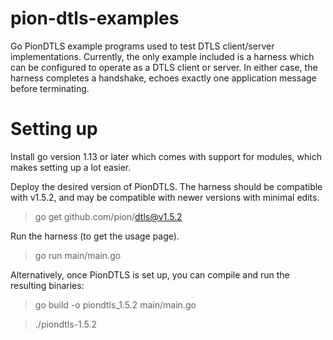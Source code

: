 # pion-dtls-examples
Go PionDTLS example programs used to test DTLS client/server implementations. 
Currently, the only example included is a harness which can be configured to operate as a DTLS client or server.
In either case, the harness completes a handshake, echoes exactly one application message before terminating.

# Setting up

Install go version 1.13 or later which comes with support for modules, which makes setting up a lot easier.

Deploy the desired version of PionDTLS. The harness should be compatible with v1.5.2, and may be compatible with newer versions with minimal edits. 

> go get github.com/pion/dtls@v1.5.2

Run the harness (to get the usage page).

> go run main/main.go

Alternatively, once PionDTLS is set up, you can compile and run the resulting binaries:

> go build -o piondtls_1.5.2 main/main.go 

> ./piondtls-1.5.2

